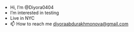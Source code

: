-    Hi, I’m @Diyora0404
-    I’m interested in testing
-    Live in NYC
- 📫 How to reach me diyoraabdurakhmonova@gmail.com

<!---
Diyora0404/Diyora0404 is a ✨ special ✨ repository because its `README.md` (this file) appears on your GitHub profile.
You can click the Preview link to take a look at your changes.
--->
